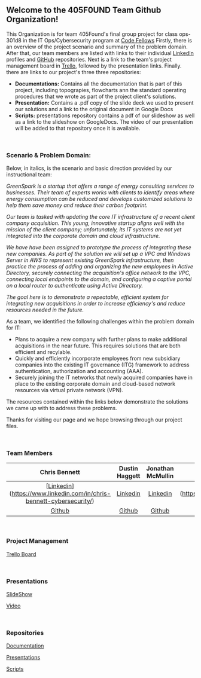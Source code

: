 <br>

## Welcome to the 405F0UND Team Github Organization!

This Organization is for team 405Found's final group project for class ops-301d8 in the IT Ops/Cybersecurity program at [Code Fellows](https://www.codefellows.org/) Firstly, there is an overview of the project scenario and summary of the problem domain. After that, our team members are listed with links to their individual [LinkedIn](https://www.linkedin.com/?original_referer=) profiles and [GitHub](https://github.com) repositories. Next is a link to the team's project management board in [Trello](https://trello.com), followed by the presentation links. Finally. there are links to our project's three three repositories: 
- **Documentations:** Contains all the documentation that is part of this project, including topograpies, flowcharts ann the standard operating procedures that we wrote as part of the project client's solutions. 
- **Presentation:** Contains a .pdf copy of the slide deck we used to present our solutions and a link to the original document in Google Docs
- **Scripts:** presentations repository contains a pdf of our slideshow as well as a link to the slideshow on GoogleDocs. The video of our presentation will be added to that repository once it is available.

<br>

### Scenario & Problem Domain:

Below, in italics, is the scenario and basic direction provided by our instructional team: 

*GreenSpark is a startup that offers a range of energy consulting services to businesses. Their team of experts works with clients to identify areas where energy consumption can be reduced and develops customized solutions to help them save money and reduce their carbon footprint.*

*Our team is tasked with updating the core IT infrastructure of a recent client company acquisition. This young, innovative startup aligns well with the mission of the client company; unfortunately, its IT systems are not yet integrated into the corporate domain and cloud infrastructure.*

*We have have been assigned to prototype the process of integrating these new companies. As part of the solution we will set up a VPC and Windows Server in AWS to represent existing GreenSpark infrastructure, then practice the process of adding and organizing the new employees in Active Directory, securely connecting the acquisition's office network to the VPC, connecting local endpoints to the domain, and configuring a captive portal on a local router to authenticate using Active Directory.*

*The goal here is to demonstrate a repeatable, efficient system for integrating new acquisitions in order to increase efficiency's and reduce resources needed in the future.*

As a team, we identified the following challenges within the problem domain for IT:
- Plans to acquire a new company with further plans to make additional acquisitions in the near future. This requires solutions that are both efficient and recylable.
- Quickly and efficiently incorporate employees from new subsidiary companies into the existing IT governance (ITG) framework to address authentication, authorization and accounting (AAA). 
- Securely joining the IT networks that newly acquired companies have in place to the existing corporate domain and cloud-based network resources via virtual private network (VPN). 

The resources contained within the links below demonstrate the solutions we came up with to address these problems. 

Thanks for visiting our page and we hope browsing through our project files. 


<br>


### Team Members

| Chris Bennett | Dustin Haggett | Jonathan McMullin | Raheem Reed |
|:----------------------:|:-----------------------:|:----------------------:|:----------------------:|
| [[Linkedin]()](https://www.linkedin.com/in/chris-bennett-cybersecurity/) | [Linkedin](https://www.linkedin.com/in/dustinhaggett) | [Linkedin](https://www.linkedin.com/in/jon-mcmullin-cybersecurity/) | [[Linkedin]()](https://www.linkedin.com/in/raheem-reed-8a7649183/) |
| [Github](https://github.com/marsecguy) | [Github](https://github.com/dustinhaggett) | [Github](https://github.com/mcmullinj84) | [Github](https://github.com/reedraheem) | [Linkedin](https://www.linkedin.com/in/raheem-reed-8a7649183/)


<br>

### Project Management

[Trello Board](https://trello.com/b/jIM8Jojh/ops-301-project-team-4)



<br>

### Presentations

[SlideShow](https://docs.google.com/presentation/d/1zmxowBter6J1kJP3ijulRlkOrP-mnWauqEHvtknU68E/edit?usp=sharing)

[Video]()


<br>

### Repositories

[Documentation](https://github.com/405f0und/Documentation)

[Presentations](https://github.com/405f0und/Presentations)

[Scripts](https://github.com/405f0und/Scripts)
